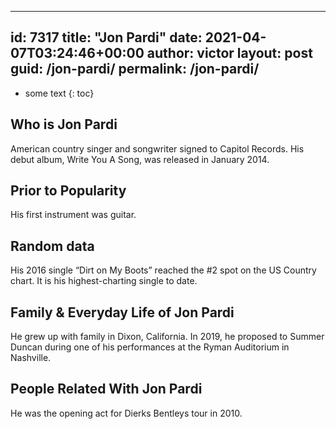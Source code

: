  ---
id: 7317
title: "Jon Pardi"
date: 2021-04-07T03:24:46+00:00
author: victor
layout: post
guid: /jon-pardi/
permalink: /jon-pardi/
---

* some text
{: toc}

## Who is Jon Pardi

American country singer and songwriter signed to Capitol Records. His debut album, Write You A Song, was released in January 2014.

## Prior to Popularity

His first instrument was guitar.

## Random data

His 2016 single &#8220;Dirt on My Boots&#8221; reached the #2 spot on the US Country chart. It is his highest-charting single to date.

## Family & Everyday Life of Jon Pardi

He grew up with family in Dixon, California. In 2019, he proposed to Summer Duncan during one of his performances at the Ryman Auditorium in Nashville.

## People Related With Jon Pardi

He was the opening act for Dierks Bentleys tour in 2010.
 
